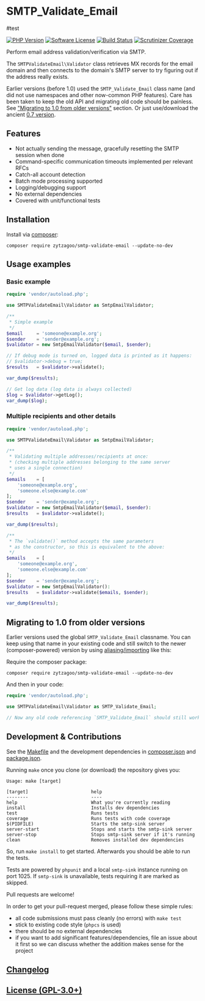 # SMTP\_Validate\_Email
#test

[![PHP Version](https://img.shields.io/badge/php-5.6%2B-blue.svg?style=flat-square)](https://packagist.org/packages/zytzagoo/smtp-validate-email)
[![Software License](https://img.shields.io/badge/license-gpl3%2B-brightgreen.svg?style=flat-square)](LICENSE.txt)
[![Build Status](https://img.shields.io/travis/zytzagoo/smtp-validate-email.svg?style=flat-square)](https://travis-ci.org/zytzagoo/smtp-validate-email)
[![Scrutinizer Coverage](https://img.shields.io/scrutinizer/coverage/g/zytzagoo/smtp-validate-email.svg?style=flat-square)](https://scrutinizer-ci.com/g/zytzagoo/smtp-validate-email/?branch=master)

Perform email address validation/verification via SMTP.

The `SMTPValidateEmail\Validator` class retrieves MX records for the email domain and then connects to the
domain's SMTP server to try figuring out if the address really exists.

Earlier versions (before 1.0) used the `SMTP_Validate_Email` class name (and did not use namespaces and other now-common PHP features). Care has been taken to keep the old API and migrating old code should be painless. See ["Migrating to 1.0 from older versions"](#migrating-to-1.0-from-older-versions) section. Or just use/download the ancient [0.7 version](https://github.com/zytzagoo/smtp-validate-email/releases/tag/v0.7).

## Features
* Not actually sending the message, gracefully resetting the SMTP session when done
* Command-specific communication timeouts implemented per relevant RFCs
* Catch-all account detection
* Batch mode processing supported
* Logging/debugging support
* No external dependencies
* Covered with unit/functional tests

## Installation

Install via [composer](https://getcomposer.org/):

`composer require zytzagoo/smtp-validate-email --update-no-dev`

## Usage examples

### Basic example
```php
require 'vendor/autoload.php';

use SMTPValidateEmail\Validator as SmtpEmailValidator;

/**
 * Simple example
 */
$email     = 'someone@example.org';
$sender    = 'sender@example.org';
$validator = new SmtpEmailValidator($email, $sender);

// If debug mode is turned on, logged data is printed as it happens:
// $validator->debug = true;
$results   = $validator->validate();

var_dump($results);

// Get log data (log data is always collected)
$log = $validator->getLog();
var_dump($log);
```

### Multiple recipients and other details

```php
require 'vendor/autoload.php';

use SMTPValidateEmail\Validator as SmtpEmailValidator;

/**
 * Validating multiple addresses/recipients at once:
 * (checking multiple addresses belonging to the same server
 * uses a single connection)
 */
$emails    = [
    'someone@example.org',
    'someone.else@example.com'
];
$sender    = 'sender@example.org';
$validator = new SmtpEmailValidator($email, $sender):
$results   = $validator->validate();

var_dump($results);

/**
 * The `validate()` method accepts the same parameters
 * as the constructor, so this is equivalent to the above:
 */
$emails    = [
    'someone@example.org',
    'someone.else@example.com'
];
$sender    = 'sender@example.org';
$validator = new SmtpEmailValidator():
$results   = $validator->validate($emails, $sender);

var_dump($results);
```

## Migrating to 1.0 from older versions

Earlier versions used the global `SMTP_Validate_Email` classname.
You can keep using that name in your existing code and still switch to the newer (composer-powered) version by using [aliasing/importing](http://php.net/manual/en/language.namespaces.importing.php) like this:

Require the composer package:

`composer require zytzagoo/smtp-validate-email --update-no-dev`

And then in your code:

```php
require 'vendor/autoload.php';

use SMTPValidateEmail\Validator as SMTP_Validate_Email;

// Now any old code referencing `SMTP_Validate_Email` should still work as it did earlier
```

## Development & Contributions
See the [Makefile](Makefile) and the development dependencies in [composer.json](composer.json) and [package.json](package.json).

Running `make` once you clone (or download) the repository gives you:

```
Usage: make [target]

[target]                       help
--------                       ----
help                           What you're currently reading
install                        Installs dev dependencies
test                           Runs tests
coverage                       Runs tests with code coverage
$(PIDFILE)                     Starts the smtp-sink server
server-start                   Stops and starts the smtp-sink server
server-stop                    Stops smtp-sink server if it's running
clean                          Removes installed dev dependencies
```

So, run `make install` to get started. Afterwards you should be able to run the tests.

Tests are powered by `phpunit` and a local `smtp-sink` instance running on port 1025.
If `smtp-sink` is unavailable, tests requiring it are marked as skipped.

Pull requests are welcome!

In order to get your pull-request merged,
please follow these simple rules:

* all code submissions must pass cleanly (no errors) with `make test`
* stick to existing code style (`phpcs` is used)
* there should be no external dependencies
* if you want to add significant features/dependencies, file an issue about it first so we can discuss whether the addition makes sense for the project

## [Changelog](CHANGELOG.md)

## [License (GPL-3.0+)](LICENSE.txt)
